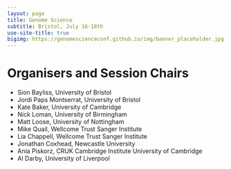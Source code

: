 ```yaml
---
layout: page
title: Genome Science
subtitle: Bristol, July 16-18th
use-site-title: true
bigimg: https://genomescienceconf.github.io/img/banner_placeholder.jpg
---
```


# Organisers and Session Chairs
 
* Sion Bayliss, University of Bristol
* Jordi Paps Montserrat, University of Bristol
* Kate Baker, University of Cambridge
* Nick Loman, University of Birmingham
* Matt Loose, University of Nottingham
* Mike Quail, Wellcome Trust Sanger Institute
* Lia Chappell, Wellcome Trust Sanger Institute
* Jonathan Coxhead, Newcastle University
* Ania Piskorz,  CRUK Cambridge Institute University of Cambridge
* Al Darby, University of Liverpool
